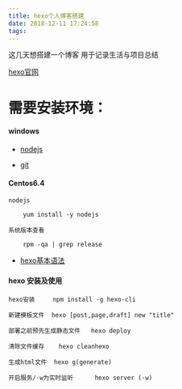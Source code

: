 ```yaml
---
title: hexo个人博客搭建
date: 2018-12-11 17:24:58
tags:
---
```


这几天想搭建一个博客  用于记录生活与项目总结

[hexo官网](https://hexo.io/zh-cn/docs/)


# 需要安装环境：

#### windows

- [nodejs](https://nodejs.org/en/)

- [git](https://git-scm.com/downloads)

#### Centos6.4

    nodejs

        yum install -y nodejs

    系统版本查看

        rpm -qa | grep release


- [hexo基本语法](https://hexo.io/zh-cn/docs/commands)

#### hexo 安装及使用  

    hexo安装     npm install -g hexo-cli

    新建模板文件  hexo [post,page,draft] new "title"

    部署之前预先生成静态文件   hexo deploy

    清除文件缓存    hexo cleanhexo

    生成html文件  hexo g(generate)

    开启服务/-w为实时监听      hexo server (-w)


    



